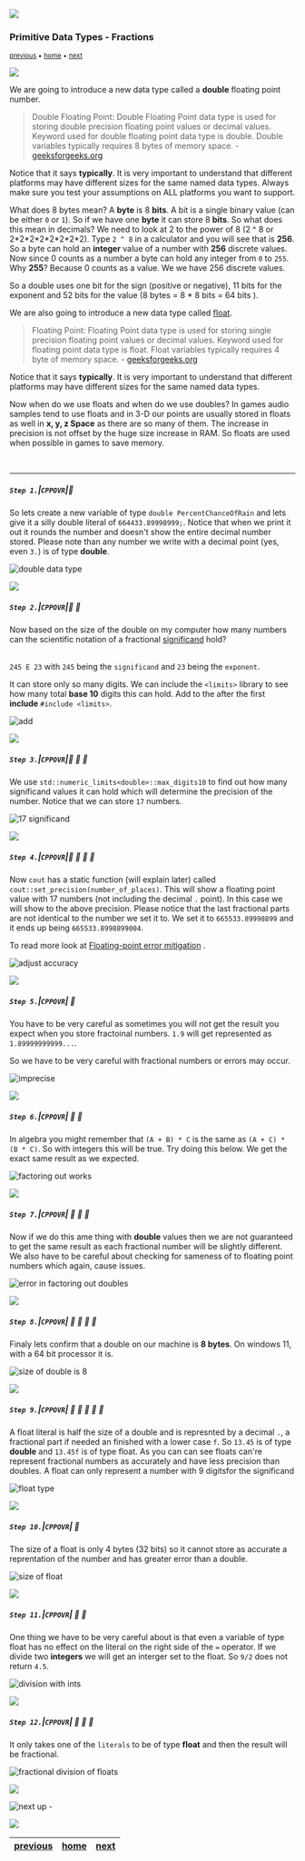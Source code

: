 ![](../images/line3.png)

### Primitive Data Types - Fractions

<sub>[previous](../operators/README.md#user-content-arithmetic-operators) • [home](../README.md#user-content-ue5-cpp-overview) • [next](../)</sub>

![](../images/line3.png)

We are going to introduce a new data type called a **double** floating point number.
> Double Floating Point: Double Floating Point data type is used for storing double precision floating point values or decimal values. Keyword used for double floating point data type is double. Double variables typically requires 8 bytes of memory space. - [geeksforgeeks.org](https://www.geeksforgeeks.org/cpp-data-types/?ref=gcse)

Notice that it says **typically**.  It is very important to understand that different platforms may have different sizes for the same named data types.  Always make sure you test your assumptions on ALL platforms you want to support.

What does 8 bytes mean?  A **byte** is 8 **bits**.  A bit is a single binary value (can be either `0` or `1`).  So if we have one **byte** it can store 8 **bits**.  So what does this mean in decimals?  We need to look at 2 to the power of 8 (2 ^ 8 or 2\*2\*2\*2\*2\*2\*2\*2).  Type `2 ^ 8` in a calculator and you will see that is **256**.  So a byte can hold an **integer** value of a number with **256** discrete values.  Now since 0 counts as a number a byte can hold any integer from `0` to `255`.  Why **255**?  Because 0 counts as a value.  We we have 256 discrete values.

So a double uses one bit for the sign (positive or negative), 11 bits for the exponent and 52 bits for the value (8 bytes =  8 \* 8 bits = 64 bits ). 

We are also going to introduce a new data type called [float](https://www.geeksforgeeks.org/cpp-data-types/?ref=gcse).
> Floating Point: Floating Point data type is used for storing single precision floating point values or decimal values. Keyword used for floating point data type is float. Float variables typically requires 4 byte of memory space. - [geeksforgeeks.org](https://www.geeksforgeeks.org/cpp-data-types/?ref=gcse)

Notice that it says **typically**.  It is very important to understand that different platforms may have different sizes for the same named data types.  

Now when do we use floats and when do we use doubles?  In games audio samples tend to use floats and in 3-D our points are usually stored in floats as well in **x, y, z Space** as there are so many of them.  The increase in precision is not offset by the huge size increase in RAM.  So floats are used when possible in games to save memory.

<br>

---

##### `Step 1.`\|`CPPOVR`|:small_blue_diamond:

So lets create a new variable of type `double PercentChanceOfRain` and lets give it a silly double literal of `664433.89998999;`.  Notice that when we print it out it rounds the number and doesn't show the entire decimal number stored. Please note than any number we write with a decimal point (yes, even `3.`) is of type **double**. 

![double data type](images/doubleExample.png)

![](../images/line2.png)

##### `Step 2.`\|`CPPOVR`|:small_blue_diamond: :small_blue_diamond: 

Now based on the size of the double on my computer how many numbers can the scientific notation of a fractional [significand](https://en.wikipedia.org/wiki/Scientific_notation) hold?<br><br>  

`245 E 23` with `245` being the `significand` and `23` being the `exponent`.

It can store only so many digits.  We can include the `<limits>` library to see how many total **base 10** digits this can hold.  Add to the after the first **include** `#include <limits>`.

![add <limits>](images/addLimits.png)

![](../images/line2.png)

##### `Step 3.`\|`CPPOVR`|:small_blue_diamond: :small_blue_diamond: :small_blue_diamond:

 We use `std::numeric_limits<double>::max_digits10` to find out how many significand values it can hold which will determine the precision of the number.  Notice that we can store `17` numbers.

![17 significand](images/doublesignificand.png)

![](../images/line2.png)

##### `Step 4.`\|`CPPOVR`|:small_blue_diamond: :small_blue_diamond: :small_blue_diamond: :small_blue_diamond:

Now `cout` has a static function (will explain later) called `cout::set_precision(number_of_places)`.  This will show a floating point value with 17 numbers (not including the decimal `.` point). In this case we will show to the above precision.  Please notice that the last fractional parts are not identical to the number we set it to. We set it to `665533.89998899` and it ends up being `665533.8998899004`.

To read more look at [Floating-point error mitigation](https://en.wikipedia.org/wiki/Floating-point_error_mitigation) .

![adjust accuracy](images/doubleAccuracy.png)

![](../images/line2.png)

##### `Step 5.`\|`CPPOVR`| :small_orange_diamond:

You have to be very careful as sometimes you will not get the result you expect when you store fractoinal numbers.  `1.9` will get represented as `1.89999999999...`. 

So we have to be very careful with fractional numbers or errors may occur.

![imprecise](images/imprecise.png)

![](../images/line2.png)

##### `Step 6.`\|`CPPOVR`| :small_orange_diamond: :small_blue_diamond:

In algebra you might remember that `(A + B) * C` is the same as `(A + C) * (B * C)`. So with integers this will be true.  Try doing this below. We get the exact same result as we expected.

![factoring out works](images/algebra1.png)

![](../images/line2.png)

##### `Step 7.`\|`CPPOVR`| :small_orange_diamond: :small_blue_diamond: :small_blue_diamond:

Now if we do this ame thing with **double** values then we are not guaranteed to get the same result as each fractional number will be slightly different.  We also have to be careful about checking for sameness of to floating point numbers which again, cause issues.

![error in factoring out doubles](images/doubleError.png)

![](../images/line2.png)

##### `Step 8.`\|`CPPOVR`| :small_orange_diamond: :small_blue_diamond: :small_blue_diamond: :small_blue_diamond:

Finaly lets confirm that a double on our machine is **8 bytes**. On windows 11, with a 64 bit processor it is.

![size of double is 8](images/double8.png)

![](../images/line2.png)

##### `Step 9.`\|`CPPOVR`| :small_orange_diamond: :small_blue_diamond: :small_blue_diamond: :small_blue_diamond: :small_blue_diamond:

A float literal is half the size of a double and is represnted by a decimal `.`, a fractional part if needed an finished with a lower case `f`.  So `13.45` is of type **double** and `13.45f` is of type float. As you can can see floats can're represent fractional numbers as accurately and have less precision than doubles. A float can only represent a number with 9 digitsfor the significand

![float type](images/floatType.png)

![](../images/line2.png)

##### `Step 10.`\|`CPPOVR`| :large_blue_diamond:

The size of a float is only 4 bytes (32 bits) so it cannot store as accurate a reprentation of the number and has greater error than a double. 

![size of float](images/sizeOfFloat.png)

![](../images/line2.png)

##### `Step 11.`\|`CPPOVR`| :large_blue_diamond: :small_blue_diamond: 

One thing we have to be very careful about is that even a variable of type float has no effect on the literal on the right side of the `=` operator.  If we divide two **integers** we will get an interger set to the float.  So `9/2` does not return `4.5`.

![division with ints](images/carefulFloatDiv.png)

![](../images/line2.png)

##### `Step 12.`\|`CPPOVR`| :large_blue_diamond: :small_blue_diamond: :small_blue_diamond: 

It only takes one of the `literals` to be of type **float** and then the result will be fractional.

![fractional division of floats](images/.png)

![](../images/line.png)

<!-- <img src="https://via.placeholder.com/1000x100/45D7CA/000000/?text=Next Up - Bools and Unsigned Ints"> -->

![next up - ](images/banner.png)

![](../images/line.png)

| [previous](../operators/README.md#user-content-arithmetic-operators)| [home](../README.md#user-content-ue5-cpp-overview) | [next](../)|
|---|---|---|
